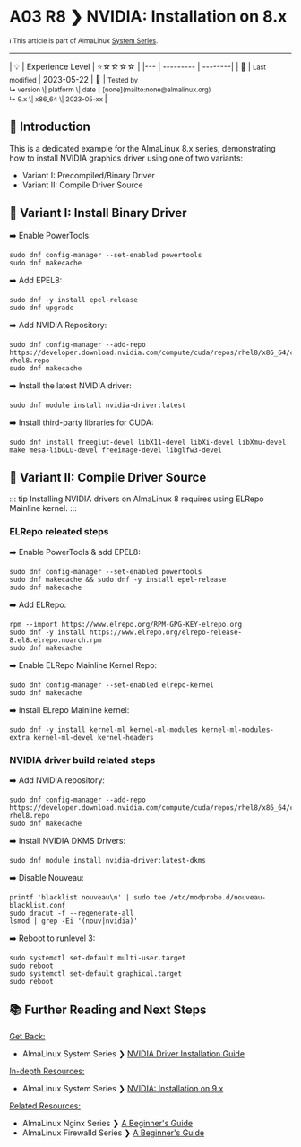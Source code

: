 # A03 R8 ❯ NVIDIA: Installation on 8.x
<small>ℹ️ This article is part of AlmaLinux [System Series](/series/).</small>
<hr>
| 💡 | Experience Level  | ⭐☆☆☆☆ |
|--- | --------- | --------|
| 📆 | <small>Last modified </small>| 2023-05-22
| 🔧 | <small>Tested by <br> ↳ version \| platform \| date </small>| <small>[none](mailto:none@almalinux.org) <br>  ↳ 9.x \| x86_64 \| 2023-05-xx </small>|
<br> 


## 🌟 Introduction

This is a dedicated example for the AlmaLinux 8.x series, demonstrating how to install NVIDIA graphics driver using one of two variants:

* Variant I: Precompiled/Binary Driver
* Variant II: Compile Driver Source


## 🔖 Variant I: Install Binary Driver


➡️  Enable PowerTools:

```
sudo dnf config-manager --set-enabled powertools
sudo dnf makecache
```

➡️  Add EPEL8:

```
sudo dnf -y install epel-release
sudo dnf upgrade
```

➡️  Add NVIDIA Repository:


```
sudo dnf config-manager --add-repo https://developer.download.nvidia.com/compute/cuda/repos/rhel8/x86_64/cuda-rhel8.repo
sudo dnf makecache
```

➡️  Install the latest NVIDIA driver:

```
sudo dnf module install nvidia-driver:latest
```

➡️  Install third-party libraries for CUDA:

```
sudo dnf install freeglut-devel libX11-devel libXi-devel libXmu-devel make mesa-libGLU-devel freeimage-devel libglfw3-devel
```


## 🔖 Variant II: Compile Driver Source

::: tip
Installing NVIDIA drivers on AlmaLinux 8 requires using ELRepo Mainline kernel.
:::

### ELRepo releated steps

➡️ Enable PowerTools & add EPEL8:

```
sudo dnf config-manager --set-enabled powertools
sudo dnf makecache && sudo dnf -y install epel-release
sudo dnf makecache
```

➡️  Add ELRepo:

```
rpm --import https://www.elrepo.org/RPM-GPG-KEY-elrepo.org
sudo dnf -y install https://www.elrepo.org/elrepo-release-8.el8.elrepo.noarch.rpm
sudo dnf makecache
```

➡️  Enable ELRepo Mainline Kernel Repo:

```
sudo dnf config-manager --set-enabled elrepo-kernel
sudo dnf makecache
```

➡️  Install ELrepo Mainline kernel:

```
sudo dnf -y install kernel-ml kernel-ml-modules kernel-ml-modules-extra kernel-ml-devel kernel-headers
```

### NVIDIA driver build related steps

➡️  Add NVIDIA repository:

```
sudo dnf config-manager --add-repo https://developer.download.nvidia.com/compute/cuda/repos/rhel8/x86_64/cuda-rhel8.repo
sudo dnf makecache
```

➡️  Install NVIDIA DKMS Drivers:

```
sudo dnf module install nvidia-driver:latest-dkms
```

➡️  Disable Nouveau:

```
printf 'blacklist nouveau\n' | sudo tee /etc/modprobe.d/nouveau-blacklist.conf
sudo dracut -f --regenerate-all
lsmod | grep -Ei '(nouv|nvidia)'
```

➡️  Reboot to runlevel 3:

```
sudo systemctl set-default multi-user.target
sudo reboot
sudo systemctl set-default graphical.target
sudo reboot
```

## 📚 Further Reading and Next Steps

<u>Get Back:</u>

- AlmaLinux System Series ❯ [NVIDIA Driver Installation Guide](SystemSeriesA03.md)   

<u>In-depth Resources:</u>
    
- AlmaLinux System Series ❯ [NVIDIA: Installation on 9.x](SystemSeriesA03R9.md)

<u>Related Resources:</u>
- AlmaLinux Nginx Series ❯ [A Beginner's Guide](../nginx/NginxSeriesA01.md)
- AlmaLinux Firewalld Series ❯ [A Beginner's Guide](FirewalldSeriesA01.md)
